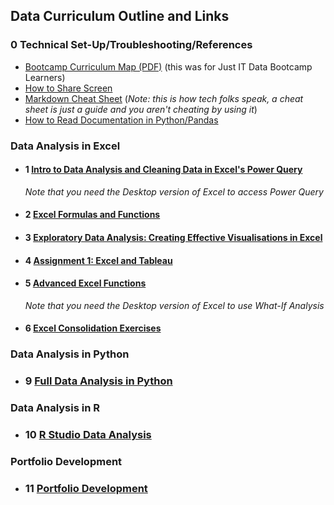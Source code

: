 ## Data Curriculum Outline and Links

### 0 Technical Set-Up/Troubleshooting/References
  - [Bootcamp Curriculum Map (PDF)](./Just_IT_Skills_Bootcamp_in_Data_Technician_Curriculum.pdf) (this was for Just IT Data Bootcamp Learners)
  - [How to Share Screen](./How_to_Share_Screen.md)
  - [Markdown Cheat Sheet](https://github.com/lifeparticle/Markdown-Cheatsheet) (*Note: this is how tech folks speak, a cheat sheet is just a guide and you aren't cheating by using it*)
  - [How to Read Documentation in Python/Pandas](https://learncodethehardway.com/blog/25-how-to-read-programmer-documentation/)
### Data Analysis in Excel
  - #### 1 [Intro to Data Analysis and Cleaning Data in Excel's Power Query](./01%20Intro%20to%20Data%20Analysis%20and%20Excel) 
    *Note that you need the Desktop version of Excel to access Power Query*
  - #### 2 [Excel Formulas and Functions](./02%20Excel%20Formulas%20and%20Functions)
  - #### 3 [Exploratory Data Analysis: Creating Effective Visualisations in Excel](./03%20Data%20Visualisations%20in%20Excel)
  - #### 4 [Assignment 1: Excel and Tableau](./04%20Assignment1)
  - #### 5 [Advanced Excel Functions](05%20Advanced_Excel_Functions)
    *Note that you need the Desktop version of Excel to use What-If Analysis*
  - #### 6 [Excel Consolidation Exercises](./06%20Excel_Consolidation_Exercises)
### Data Analysis in Python
  - ### 9 [Full Data Analysis in Python](./09%20Python%20Data%20Analysis)
### Data Analysis in R
  - ### 10 [R Studio Data Analysis](./10%20R%20Studio%20Data%20Analysis)
### Portfolio Development
  - ### 11 [Portfolio Development](./11_Portfolio_Development)


